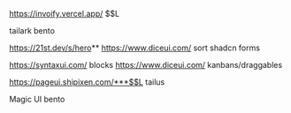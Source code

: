 https://invoify.vercel.app/
$$L

tailark bento

https://21st.dev/s/hero**
https://www.diceui.com/ sort
shadcn forms

https://syntaxui.com/ blocks
https://www.diceui.com/ kanbans/draggables

https://pageui.shipixen.com/***$$L
tailus

Magic UI bento
